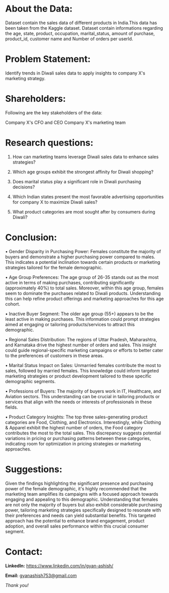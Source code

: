 # About the Data:

Dataset contain the sales data of different products in India.This data has been taken from the Kaggle dataset. Dataset contain informations regarding the age, state, product, occupation, marital_status, amount of purchase, product_id, customer name and Number of orders per userId.

# Problem Statement:

Identify trends in Diwali sales data to apply insights to company X's marketing strategy.

# Shareholders:

Following are the key stakeholders of the data:

Company X's CFO and CEO Company X's marketing team

# Research questions:

1. How can marketing teams leverage Diwali sales data to enhance sales strategies?

2. Which age groups exhibit the strongest affinity for Diwali shopping?

3. Does marital status play a significant role in Diwali purchasing decisions?

4. Which Indian states present the most favorable advertising opportunities for company X to maximize Diwali sales?

5. What product categories are most sought after by consumers during Diwali?
   
# Conclusion:

• Gender Disparity in Purchasing Power: Females constitute the majority of buyers and demonstrate a higher purchasing power compared to males. This indicates a potential inclination towards certain products or marketing strategies tailored for the female demographic.

• Age Group Preferences: The age group of 26-35 stands out as the most active in terms of making purchases, contributing significantly (approximately 40%) to total sales. Moreover, within this age group, females seem to dominate the purchases related to Diwali products. Understanding this can help refine product offerings and marketing approaches for this age cohort.

• Inactive Buyer Segment: The older age group (55+) appears to be the least active in making purchases. This information could prompt strategies aimed at engaging or tailoring products/services to attract this demographic.

• Regional Sales Distribution: The regions of Uttar Pradesh, Maharashtra, and Karnataka drive the highest number of orders and sales. This insight could guide regional-specific marketing campaigns or efforts to better cater to the preferences of customers in these areas.

• Marital Status Impact on Sales: Unmarried females contribute the most to sales, followed by married females. This knowledge could inform targeted marketing strategies or product development tailored to these specific demographic segments.

• Professions of Buyers: The majority of buyers work in IT, Healthcare, and Aviation sectors. This understanding can be crucial in tailoring products or services that align with the needs or interests of professionals in these fields.

• Product Category Insights: The top three sales-generating product categories are Food, Clothing, and Electronics. Interestingly, while Clothing & Apparel exhibit the highest number of orders, the Food category contributes the most to the total sales. This discrepancy suggests potential variations in pricing or purchasing patterns between these categories, indicating room for optimization in pricing strategies or marketing approaches.

# Suggestions:

Given the findings highlighting the significant presence and purchasing power of the female demographic, it's highly recommended that the marketing team amplifies its campaigns with a focused approach towards engaging and appealing to this demographic. Understanding that females are not only the majority of buyers but also exhibit considerable purchasing power, tailoring marketing strategies specifically designed to resonate with their preferences and needs can yield substantial benefits. This targeted approach has the potential to enhance brand engagement, product adoption, and overall sales performance within this crucial consumer segment.

# **Contact:**

**LinkedIn:** https://www.linkedin.com/in/gyan-ashish/

**Email:** gyanashish753@gmail.com

_Thank you!_
